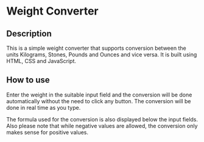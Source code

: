 # Weight Converter

## Description

This is a simple weight converter that supports conversion between the units Kilograms, Stones, Pounds and Ounces and vice versa. It is built using HTML, CSS and JavaScript.

## How to use

Enter the weight in the suitable input field and the conversion will be done automatically without the need to click any button. The conversion will be done in real time as you type.

The formula used for the conversion is also displayed below the input fields. Also please note that while negative values are allowed, the conversion only makes sense for positive values.
